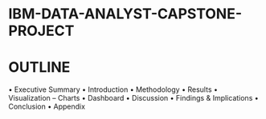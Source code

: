 # IBM-DATA-ANALYST-CAPSTONE-PROJECT

# OUTLINE
• Executive Summary
• Introduction
• Methodology
• Results
  • Visualization – Charts
  • Dashboard
• Discussion
  • Findings & Implications
• Conclusion
• Appendix
